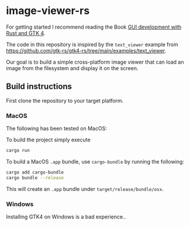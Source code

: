 # image-viewer-rs

For getting started I recommend reading the Book [GUI development with Rust and GTK 4](https://gtk-rs.org/gtk4-rs/stable/latest/book/).

The code in this repository is inspired by the `text_viewer` example from <https://github.com/gtk-rs/gtk4-rs/tree/main/examples/text_viewer>.

Our goal is to build a simple cross-platform image viewer that can load an image from the filesystem and display it on the screen.

## Build instructions

First clone the repository to your target platform.

### MacOS

The following has been tested on MacOS:

To build the project simply execute

```bash
cargo run
```

To build a MacOS `.app` bundle, use `cargo-bundle` by running the following:

```bash
cargo add cargo-bundle
cargo bundle --release
```

This will create an `.app` bundle under `target/release/bundle/osx`.

### Windows

Installing GTK4 on Windows is a bad experience..
